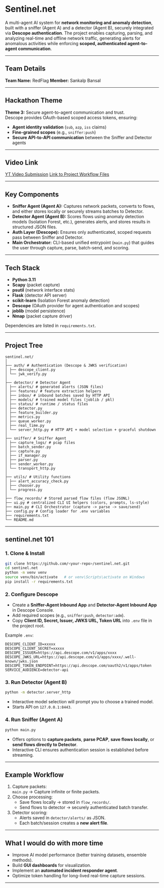 # Sentinel.net

A multi-agent AI system for **network monitoring and anomaly detection**, built with a sniffer (Agent A) and a detector (Agent B), securely integrated via **Descope authentication**. The project enables capturing, parsing, and analyzing real-time and offline network traffic, generating alerts for anomalous activities while enforcing **scoped, authenticated agent-to-agent communication**.

---

## Team Details

**Team Name:** RedFlag
**Member:** Sankalp Bansal

---

## Hackathon Theme

**Theme 3:** Secure agent-to-agent communication and trust.  
Descope provides OAuth-based scoped access tokens, ensuring:

- **Agent identity validation** (`sub`, `azp`, `iss` claims)
- **Fine-grained scopes** (e.g., `sniffer:push`)
- **Secure API-to-API communication** between the Sniffer and Detector agents

---

## Video Link

[YT Video Submission](https://youtu.be/Yuc-SfHj9xo)
[Link to Project Workflow Files](https://www.figma.com/board/JC2bMV2rLtlpGrGQ4EODCQ/sentinel.net?node-id=0-1&p=f&t=wSfVi4u6ByJdJdMx-0)

---

## Key Components

- **Sniffer Agent (Agent A):** Captures network packets, converts to flows, and either stores locally or securely streams batches to Detector.
- **Detector Agent (Agent B):** Scores flows using anomaly detection models (Isolation Forest, etc.), generates alerts, and stores results in structured JSON files.
- **Auth Layer (Descope):** Ensures only authenticated, scoped requests pass between Sniffer and Detector.
- **Main Orchestrator:** CLI-based unified entrypoint (`main.py`) that guides the user through capture, parse, batch-send, and scoring.

---

## Tech Stack

- **Python 3.11**
- **Scapy** (packet capture)
- **psutil** (network interface stats)
- **Flask** (detector API server)
- **scikit-learn** (Isolation Forest anomaly detection)
- **Descope** (OAuth provider for agent authentication and scopes)
- **joblib** (model persistence)
- **Nmap** (packet capture driver)

Dependencies are listed in `requirements.txt`.

---

## Project Tree

```plaintext
sentinel.net/
│
├── auth/ # Authentication (Descope & JWKS verification)
│ ├── descope_client.py
│ └── jwk_verify.py
│
├── detector/ # Detector Agent
│ ├── alerts/ # generated alerts (JSON files)
│ ├── features/ # feature extraction helpers
│ ├── inbox/ # inbound batches saved by HTTP API
│ ├── models/ # trained model files (joblib / pkl)
│ ├── status/ # runtime / status files
│ ├── detector.py
│ ├── feature_builder.py
│ ├── metrics.py
│ ├── queue_worker.py
│ ├── real_time.py
│ └── server_http.py # HTTP API + model selection + graceful shutdown
│
├── sniffer/ # Sniffer Agent
│ ├── capture_logs/ # pcap files
│ ├── batch_sender.py
│ ├── capture.py
│ ├── if_manager.py
│ ├── parser.py
│ ├── sender_worker.py
│ └── transport_http.py
│
├── utils/ # Utility functions
│ ├── alert_accuracy_check.py
│ ├── chooser.py
│ └── progress.py
│
├── flow_records/ # Stored parsed flow files (flow JSONL)
├── ui.py # centralized CLI UI helpers (colors, prompts, ls-style)
├── main.py # CLI Orchestrator (capture -> parse -> save/send)
├── config.py # Config loader for .env variables
├── requirements.txt
└── README.md

```

---

## sentinel.net 101

### 1. Clone & Install

```bash
git clone https://github.com/<your-repo>/sentinel.net.git
cd sentinel.net
python -m venv venv
source venv/bin/activate   # or venv\Scripts\activate on Windows
pip install -r requirements.txt
```

### 2. Configure Descope

- Create a **Sniffer-Agent Inbound App** and **Detector-Agent Inbound App** in Descope Console.
- Add required scopes (e.g., `sniffer:push`, `detector:adm`).
- Copy **Client ID, Secret, Issuer, JWKS URL, Token URL** into `.env` file in the project root.

Example `.env`:

```env
DESCOPE_CLIENT_ID=xxxxx
DESCOPE_CLIENT_SECRET=xxxxx
DESCOPE_ISSUER=https://api.descope.com/v1/apps/xxxx
DESCOPE_JWKS_URL=https://api.descope.com/v1/apps/xxxx/.well-known/jwks.json
DESCOPE_TOKEN_ENDPOINT=https://api.descope.com/oauth2/v1/apps/token
SERVICE_AUDIENCE=detector-api
```

### 3. Run Detector (Agent B)

```bash
python -m detector.server_http
```

- Interactive model selection will prompt you to choose a trained model.
- Starts API on `127.0.0.1:8443`.

### 4. Run Sniffer (Agent A)

```bash
python main.py
```

- Offers options to **capture packets**, **parse PCAP**, **save flows locally**, or **send flows directly to Detector**.
- Interactive CLI ensures authentication session is established before streaming.

---

## Example Workflow

1. Capture packets:  
   `main.py` → Capture infinite or finite packets.
2. Choose processing:
   - Save flows locally → stored in `flow_records/`.
   - Send flows to detector → securely authenticated batch transfer.
3. Detector scoring:
   - Alerts saved in `detector/alerts/` as JSON.
   - Each batch/session creates a **new alert file**.

---

## What I would do with more time

- Improve AI model performance (better training datasets, ensemble methods).
- Build **GUI dashboards** for visualization.
- Implement an **automated incident responder agent**.
- Optimize token handling for long-lived real-time capture sessions.

---
